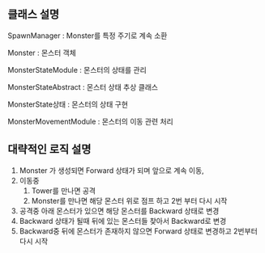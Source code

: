 ## 클래스 설명

 SpawnManager : Monster를 특정 주기로 계속 소환

 Monster : 몬스터 객체

 MonsterStateModule : 몬스터의 상태를 관리

 MonsterStateAbstract : 몬스터 상태 추상 클래스

 MonsterState상태 : 몬스터의 상태 구현
 
 MonsterMovementModule : 몬스터의 이동 관련 처리

## 대략적인 로직 설명
1. Monster 가 생성되면 Forward 상태가 되며 앞으로 계속 이동, 
2. 이동중 
   1. Tower를 만나면 공격
   2. Monster를 만나면 해당 몬스터 위로 점프 하고 2번 부터 다시 시작
3. 공격중 아래 몬스터가 있으면 해당 몬스터를 Backward 상태로 변경
4. Backward 상태가 될때 뒤에 있는 몬스터들 찾아서 Backward로 변경
5. Backward중 뒤에 몬스터가 존재하지 않으면 Forward 상태로 변경하고 2번부터 다시 시작

